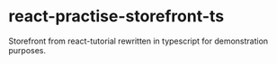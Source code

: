 # react-practise-storefront-ts
Storefront from react-tutorial rewritten in typescript for demonstration purposes.
